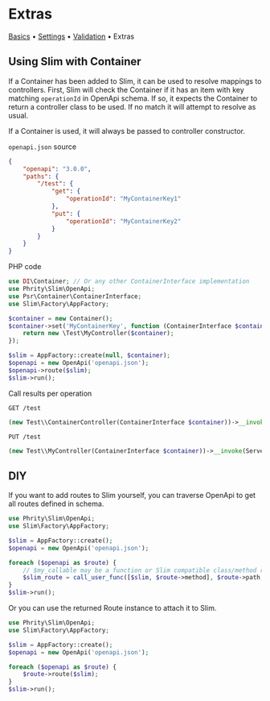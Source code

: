 # Extras

[Basics](Basics.md) • [Settings](Settings.md) • [Validation](Validation.md) • Extras

## Using Slim with Container

If a Container has been added to Slim, it can be used to resolve mappings to controllers.
First, Slim will check the Container if it has an item with key matching `operationId` in OpenApi schema.
If so, it expects the Container to return a controller class to be used.
If no match it will attempt to resolve as usual.

If a Container is used, it will always be passed to controller constructor.

`openapi.json` source
```json
{
    "openapi": "3.0.0",
    "paths": {
        "/test": {
            "get": {
                "operationId": "MyContainerKey1"
            },
            "put": {
                "operationId": "MyContainerKey2"
            }
        }
    }
}
```

PHP code
```php
use DI\Container; // Or any other ContainerInterface implementation
use Phrity\Slim\OpenApi;
use Psr\Container\ContainerInterface;
use Slim\Factory\AppFactory;

$container = new Container();
$container->set('MyContainerKey', function (ContainerInterface $container) {
    return new \Test\MyController($container);
});

$slim = AppFactory::create(null, $container);
$openapi = new OpenApi('openapi.json');
$openapi->route($slim);
$slim->run();
```

Call results per operation
```
GET /test
```
```php
(new Test\\ContainerController(ContainerInterface $container))->__invoke(ServerRequestInterface $request, ResponseInterface $response, array $attributes): ResponseInterface
```
```
PUT /test
```
```php
(new Test\\MyController(ContainerInterface $container))->__invoke(ServerRequestInterface $request, ResponseInterface $response, array $attributes): ResponseInterface
```

## DIY

If you want to add routes to Slim yourself, you can traverse OpenApi to get all routes defined in schema.
```php
use Phrity\Slim\OpenApi;
use Slim\Factory\AppFactory;

$slim = AppFactory::create();
$openapi = new OpenApi('openapi.json');

foreach ($openapi as $route) {
    // $my_callable may be a function or Slim compatible class/method reference
    $slim_route = call_user_func([$slim, $route->method], $route->path, $my_callable);
}
$slim->run();
```

Or you can use the returned Route instance to attach it to Slim.
```php
use Phrity\Slim\OpenApi;
use Slim\Factory\AppFactory;

$slim = AppFactory::create();
$openapi = new OpenApi('openapi.json');

foreach ($openapi as $route) {
    $route->route($slim);
}
$slim->run();
```
